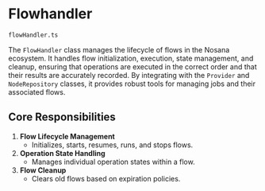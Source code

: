 # Flowhandler

`flowHandler.ts`

The `FlowHandler` class manages the lifecycle of flows in the Nosana ecosystem. It handles flow initialization, execution, state management, and cleanup, ensuring that operations are executed in the correct order and that their results are accurately recorded. By integrating with the `Provider` and `NodeRepository` classes, it provides robust tools for managing jobs and their associated flows.

## **Core Responsibilities**

1. **Flow Lifecycle Management**
    - Initializes, starts, resumes, runs, and stops flows.
2. **Operation State Handling**
    - Manages individual operation states within a flow.
3. **Flow Cleanup**
    - Clears old flows based on expiration policies.